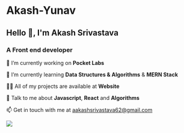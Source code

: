 # Akash-Yunav
## Hello 👋, I'm Akash Srivastava
### A Front end developer





🔭 I’m currently working on **Pocket Labs**

🌱 I’m currently learning **Data Structures & Algorithms** & **MERN Stack**

👨‍💻 All of my projects are available at **Website**

💬 Talk to me about **Javascript**, **React** and **Algorithms**

📫 Get in touch with me at [aakashsrivastava62@gmail.com](mailto:aakashsrivastava62@gmail.com?subject=[GitHub]%20Source%20Han%20Sans)

<a href="mailto:aakashsrivastava62@gmail.com?"><img src="https://img.shields.io/badge/gmail-%23DD0031.svg?&style=for-the-badge&logo=gmail&logoColor=white"/></a>
